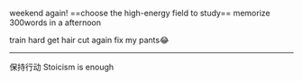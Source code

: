 weekend again!
==choose the high-energy field to study==
memorize 300words in a afternoon

train hard
get hair cut again
fix my pants😂
**********
保持行动
Stoicism is enough